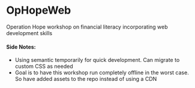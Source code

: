 # OpHopeWeb
Operation Hope workshop on financial literacy incorporating web development skills

#### Side Notes:
- Using semantic temporarily for quick development. Can migrate to custom CSS as needed
- Goal is to have this workshop run completely offline in the worst case. So have added assets to the repo instead of using a CDN
